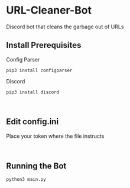 # URL-Cleaner-Bot
Discord bot that cleans the garbage out of URLs

## Install Prerequisites
Config Parser
```
pip3 install configparser
```

Discord
```
pip3 install discord
```
<br>

## Edit config.ini
Place your token where the file instructs

<br>

## Running the Bot
```
python3 main.py
```
